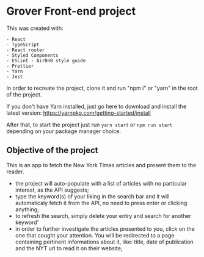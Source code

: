# Grover Front-end project

This was created with:

```
- React
- TypeScript
- React router
- Styled Components
- ESLint - AirBnB style guide
- Prettier
- Yarn
- Jest
```
In order to recreate the project, clone it and run "npm i" or "yarn" in the root of the project.

If you don't have Yarn installed, just go here to download and install the latest version: https://yarnpkg.com/getting-started/install

After that, to start the project just run ```yarn start``` or  ```npm run start``` depending on your package manager choice.

## Objective of the project
This is an app to fetch the New York Times articles and present them to the reader.
 - the project will auto-populate with a list of articles with no particular interest, as the API suggests;
 - type the keyword(s) of your liking in the search bar and it will automaticaly fetch it from the API, no need to press enter or clicking anything;
 - to refresh the search, simply delete your entry and search for another keyword'
 - in order to further investigate the articles presented to you, click on the one that cought your attention. You will be redirected to a page containing pertinent informations about it, like: title, date of publication and the NYT url to read it on their website;
 
 
